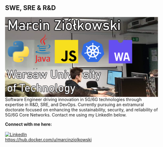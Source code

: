 ## SWE, SRE & R&D
<img align="center" src="https://github.com/MA3CIN/MA3CIN/blob/main/HeyThere.png"/>
Software Engineer driving innovation in 5G/6G technologies through expertise in R&D, SRE, and DevOps. Currently pursuing an extramural doctorate focused on enhancing the sustainability, security, and reliability of 5G/6G Core Networks. Contact me using my LinkedIn below.




**Connect with me here:** <br/> <br/>
<a href="https://www.linkedin.com/in/marcin-zi%C3%B3%C5%82kowski-6b161a209/"><img alt="LinkedIn" src="https://img.shields.io/badge/-Marcin_Ziółkowski-blue?style=flat-square&logo=Linkedin&logoColor=white&link=https://www.linkedin.com/in/marcin-zi%C3%B3%C5%82kowski-6b161a209/"></a>
<br/> 
https://hub.docker.com/u/marcinziolkowski
<br/> 
